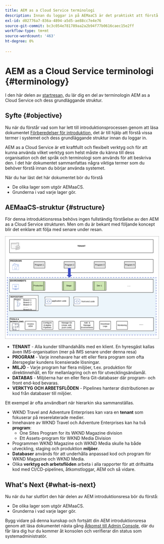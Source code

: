```yaml
---
title: AEM as a Cloud Service terminologi
description: Innan du loggar in på AEMaaCS är det praktiskt att förstå en del av terminologin i systemet och dess grundläggande struktur.
exl-id: d02776a7-836a-4894-a5d5-ae88cc7e4e76
source-git-commit: bc3c054e781789aa2a2b94f77b0616caec15e2ff
workflow-type: tm+mt
source-wordcount: '463'
ht-degree: 0%

---
```


# AEM as a Cloud Service terminologi {#terminology}

I den här delen av [startresan,](overview.md) du lär dig en del av terminologin AEM as a Cloud Service och dess grundläggande struktur.

## Syfte {#objective}

Nu när du förstår vad som har lett till introduktionsprocessen genom att läsa dokumentet [Förberedelser för introduktion,](preparation.md) det är till hjälp att förstå vissa termer i systemet och dess grundläggande struktur innan du loggar in.

AEM as a Cloud Service är ett kraftfullt och flexibelt verktyg och för att kunna använda vilket verktyg som helst måste du känna till dess organisation och det språk och terminologi som används för att beskriva den. I det här dokumentet sammanfattas några viktiga termer som du behöver förstå innan du börjar använda systemet.

När du har läst det här dokumentet bör du förstå

* De olika lager som utgör AEMaaCS.
* Grunderna i vad varje lager gör.

## AEMaaCS-struktur {#structure}

För denna introduktionsresa behövs ingen fullständig förståelse av den AEM as a Cloud Service strukturen. Men om du är bekant med följande koncept blir det enklare att följa med senare under resan.

![Cloud Manager-struktur](/help/journey-sites/quick-site/assets/cloud-manager-structure.png)

* **TENANT** - Alla kunder tillhandahålls med en klient. En hyresgäst kallas även IMS-organisation (mer på IMS senare under denna resa)
* **PROGRAM** - Varje innehavare har ett eller flera program som ofta återspeglar kundens licensierade lösningar.
* **MILJÖ** - Varje program har flera miljöer, t.ex. produktion för direktinnehåll, en för mellanlagring och en för utvecklingsändamål.
* **DATABAS** - Miljöerna har en eller flera Git-databaser där program- och front end-kod bevaras.
* **VERKTYG OCH ARBETSFLÖDEN** - Pipelines hanterar distributionen av kod från databaser till miljöer.

Ett exempel är ofta användbart när hierarkin ska sammanställas.

* WKND Travel and Adventure Enterprises kan vara en **tenant** som fokuserar på reserelaterade medier.
* Innehavare av WKND Travel och Adventure Enterprises kan ha två **program**:
   * One Sites Program for its WKND Magazine division
   * Ett Assets-program för WKND Media Division
* Programmen WKND Magazine och WKND Media skulle ha både utveckling, staging och produktion **miljöer**.
* **Databaser** används för att underhålla anpassad kod och program för WKND Magazine och WKND Media.
* Olika **verktyg och arbetsflöden** arbeta i alla rapporter för att driftsätta kod med CI/CD-pipelines, åtkomstloggar, AEM och så vidare.

## What&#39;s Next {#what-is-next}

Nu när du har slutfört den här delen av AEM introduktionsresa bör du förstå:

* De olika lager som utgör AEMaaCS.
* Grunderna i vad varje lager gör.

Bygg vidare på denna kunskap och fortsätt din AEM introduktionsresa genom att läsa dokumentet nästa gång [Åtkomst till Admin Console](admin-console.md), där du får lära dig hur du kommer åt konsolen och verifierar din status som systemadministratör.
